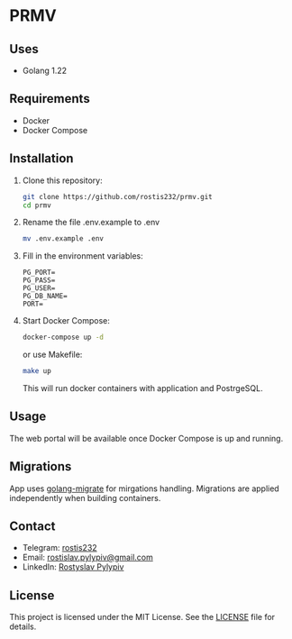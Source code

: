 # PRMV

## Uses

- Golang 1.22

## Requirements

- Docker
- Docker Compose

## Installation

1. Clone this repository:

   ```sh
   git clone https://github.com/rostis232/prmv.git
   cd prmv
   ```

2. Rename the file .env.example to .env

   ```sh
   mv .env.example .env
   ```

3. Fill in the environment variables:
   ```
   PG_PORT=
   PG_PASS=
   PG_USER=
   PG_DB_NAME=
   PORT=
   ```
4. Start Docker Compose:
   ```sh
   docker-compose up -d
   ```
   
   or use Makefile:
   ```sh
   make up
   ```
   
   This will run docker containers with application and PostrgeSQL.

## Usage

The web portal will be available once Docker Compose is up and running.

## Migrations

App uses [golang-migrate](https://github.com/golang-migrate/migrate) for mirgations handling.
Migrations are applied independently when building containers.

## Contact

- Telegram: [rostis232](https://t.me/rostis232)
- Email: [rostislav.pylypiv@gmail.com](mailto:rostislav.pylypiv@gmail.com)
- LinkedIn: [Rostyslav Pylypiv](https://www.linkedin.com/in/rostyslav-pylypiv/)

## License

This project is licensed under the MIT License. See the [LICENSE](./LICENSE) file for details.

